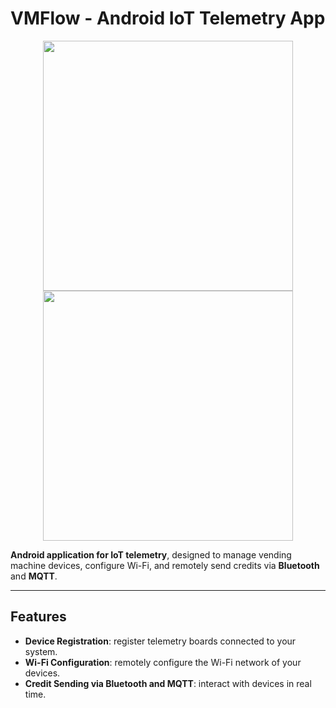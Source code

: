 # VMFlow - Android IoT Telemetry App

<div align="center">
<img src="Screenshot_20250901_154605.png" width="400"/>
<img src="Screenshot_20250901_154627.png" width="400"/>
</div>

**Android application for IoT telemetry**, designed to manage vending machine devices, configure Wi-Fi, and remotely send credits via **Bluetooth** and **MQTT**.  

---

## Features

- **Device Registration**: register telemetry boards connected to your system.
- **Wi-Fi Configuration**: remotely configure the Wi-Fi network of your devices.
- **Credit Sending via Bluetooth and MQTT**: interact with devices in real time.
